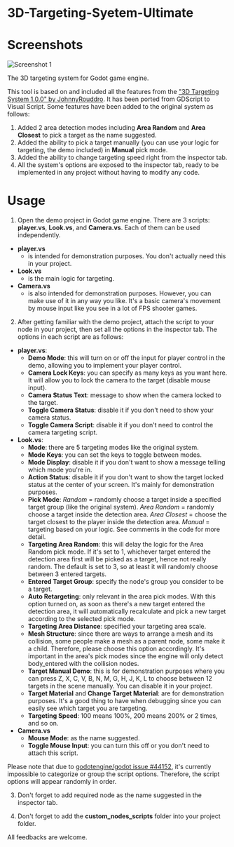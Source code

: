 # 3D-Targeting-Syetem-Ultimate

Screenshots
===========
![Screenshot 1](screenshots/preview.gif)

The 3D targeting system for Godot game engine.

This tool is based on and included all the features from the ["3D Targeting System 1.0.0" by JohnnyRouddro](https://github.com/JohnnyRouddro/Godot_3D_Targeting_System). It has been ported from GDScript to Visual Script. Some features have been added to the original system as follows:

1. Added 2 area detection modes including **Area Random** and **Area Closest** to pick a target as the name suggested.
2. Added the ability to pick a target manually (you can use your logic for targeting, the demo included) in **Manual** pick mode.
3. Added the ability to change targeting speed right from the inspector tab.
4. All the system's options are exposed to the inspector tab, ready to be implemented in any project without having to modify any code.

# Usage
1. Open the demo project in Godot game engine. There are 3 scripts: **player.vs**, **Look.vs**, and **Camera.vs**. Each of them can be used independently.
- **player.vs**
  - is intended for demonstration purposes. You don't actually need this in your project.
- **Look.vs**
  - is the main logic for targeting.
- **Camera.vs**
  - is also intended for demonstration purposes. However, you can make use of it in any way you like. It's a basic camera's movement by mouse input like you see in a lot of FPS shooter games.

2. After getting familiar with the demo project, attach the script to your node in your project, then set all the options in the inspector tab. The options in each script are as follows:
- **player.vs**: 
  - **Demo Mode**: this will turn on or off the input for player control in the demo, allowing you to implement your player control.
  - **Camera Lock Keys**: you can specify as many keys as you want here. It will allow you to lock the camera to the target (disable mouse input).
  - **Camera Status Text**: message to show when the camera locked to the target.
  - **Toggle Camera Status**: disable it if you don't need to show your camera status.
  - **Toggle Camera Script**: disable it if you don't need to control the camera targeting script.
- **Look.vs**:
  - **Mode**: there are 5 targeting modes like the original system.
  - **Mode Keys**: you can set the keys to toggle between modes.
  - **Mode Display**: disable it if you don't want to show a message telling which mode you're in.
  - **Action Status**: disable it if you don't want to show the target locked status at the center of your screen. It's mainly for demonstration purposes.
  - **Pick Mode**: _Random_ = randomly choose a target inside a specified target group (like the original system). _Area Random_ = randomly choose a target inside the detection area. _Area Closest_ = choose the target closest to the player inside the detection area. _Manual_ = targeting based on your logic. See comments in the code for more detail.
  - **Targeting Area Random**: this will delay the logic for the Area Random pick mode. If it's set to 1, whichever target entered the detection area first will be picked as a target, hence not really random. The default is set to 3, so at least it will randomly choose between 3 entered targets.
  - **Entered Target Group**: specify the node's group you consider to be a target.
  - **Auto Retargeting**: only relevant in the area pick modes. With this option turned on, as soon as there's a new target entered the detection area, it will automatically recalculate and pick a new target according to the selected pick mode.
  - **Targeting Area Distance**: specified your targeting area scale.
  - **Mesh Structure**: since there are ways to arrange a mesh and its collision, some people make a mesh as a parent node, some make it a child. Therefore, please choose this option accordingly. It's important in the area's pick modes since the engine will only detect body_entered with the collision nodes.
  - **Target Manual Demo**: this is for demonstration purposes where you can press Z, X, C, V, B, N, M, G, H, J, K, L to choose between 12 targets in the scene manually. You can disable it in your project.
  - **Target Material** and **Change Target Material**: are for demonstration purposes. It's a good thing to have when debugging since you can easily see which target you are targeting.
  - **Targeting Speed**: 100 means 100%, 200 means 200% or 2 times, and so on.
- **Camera.vs**
  - **Mouse Mode**: as the name suggested.
  - **Toggle Mouse Input**: you can turn this off or you don't need to attach this script.

Please note that due to [godotengine/godot issue #44152](https://github.com/godotengine/godot/issues/44152), it's currently impossible to categorize or group the script options. Therefore, the script options will appear randomly in order.

3. Don't forget to add required node as the name suggested in the inspector tab.

4. Don't forget to add the **custom_nodes_scripts** folder into your project folder.

All feedbacks are welcome.
